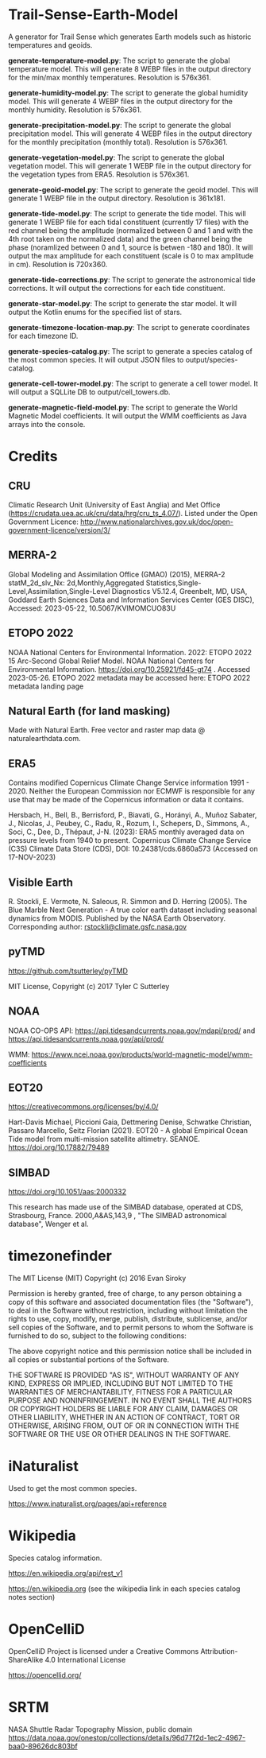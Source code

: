 # Trail-Sense-Earth-Model
A generator for Trail Sense which generates Earth models such as historic temperatures and geoids.

**generate-temperature-model.py**: The script to generate the global temperature model. This will generate 8 WEBP files in the output directory for the min/max monthly temperatures. Resolution is 576x361.

**generate-humidity-model.py**: The script to generate the global humidity model. This will generate 4 WEBP files in the output directory for the monthly humidity. Resolution is 576x361.

**generate-precipitation-model.py**: The script to generate the global precipitation model. This will generate 4 WEBP files in the output directory for the monthly precipitation (monthly total). Resolution is 576x361.

**generate-vegetation-model.py**: The script to generate the global vegetation model. This will generate 1 WEBP file in the output directory for the vegetation types from ERA5. Resolution is 576x361.

**generate-geoid-model.py**: The script to generate the geoid model. This will generate 1 WEBP file in the output directory. Resolution is 361x181.

**generate-tide-model.py**: The script to generate the tide model. This will generate 1 WEBP file for each tidal constituent (currently 17 files) with the red channel being the amplitude (normalized between 0 and 1 and with the 4th root taken on the normalized data) and the green channel being the phase (noramlized between 0 and 1, source is betwen -180 and 180). It will output the max amplitude for each constituent (scale is 0 to max amplitude in cm). Resolution is 720x360.

**generate-tide-corrections.py**: The script to generate the astronomical tide corrections. It will output the corrections for each tide constituent.

**generate-star-model.py**: The script to generate the star model. It will output the Kotlin enums for the specified list of stars.

**generate-timezone-location-map.py**: The script to generate coordinates for each timezone ID.

**generate-species-catalog.py**: The script to generate a species catalog of the most common species. It will output JSON files to output/species-catalog.

**generate-cell-tower-model.py**: The script to generate a cell tower model. It will output a SQLLite DB to output/cell_towers.db.

**generate-magnetic-field-model.py**: The script to generate the World Magnetic Model coefficients. It will output the WMM coefficients as Java arrays into the console.

# Credits
## CRU
Climatic Research Unit (University of East Anglia) and Met Office (https://crudata.uea.ac.uk/cru/data/hrg/cru_ts_4.07/). Listed under the Open Government Licence: http://www.nationalarchives.gov.uk/doc/open-government-licence/version/3/

## MERRA-2
Global Modeling and Assimilation Office (GMAO) (2015), MERRA-2 statM_2d_slv_Nx: 2d,Monthly,Aggregated Statistics,Single-Level,Assimilation,Single-Level Diagnostics V5.12.4, Greenbelt, MD, USA, Goddard Earth Sciences Data and Information Services Center (GES DISC), Accessed: 2023-05-22, 10.5067/KVIMOMCUO83U

## ETOPO 2022
NOAA National Centers for Environmental Information. 2022: ETOPO 2022 15 Arc-Second
Global Relief Model. NOAA National Centers for Environmental Information.
https://doi.org/10.25921/fd45-gt74 . Accessed 2023-05-26.
ETOPO 2022 metadata may be accessed here: ETOPO 2022 metadata landing page

## Natural Earth (for land masking)
Made with Natural Earth. Free vector and raster map data @ naturalearthdata.com.

## ERA5
Contains modified Copernicus Climate Change Service information 1991 - 2020. Neither the European Commission nor ECMWF is responsible for any use that may be made of the Copernicus information or data it contains.

Hersbach, H., Bell, B., Berrisford, P., Biavati, G., Horányi, A., Muñoz Sabater, J., Nicolas, J., Peubey, C., Radu, R., Rozum, I., Schepers, D., Simmons, A., Soci, C., Dee, D., Thépaut, J-N. (2023): ERA5 monthly averaged data on pressure levels from 1940 to present. Copernicus Climate Change Service (C3S) Climate Data Store (CDS), DOI: 10.24381/cds.6860a573 (Accessed on 17-NOV-2023)

## Visible Earth
R. Stockli, E. Vermote, N. Saleous, R. Simmon and D. Herring (2005). The Blue
Marble Next Generation - A true color earth dataset including seasonal dynamics
from MODIS. Published by the NASA Earth Observatory. Corresponding author:
rstockli@climate.gsfc.nasa.gov

## pyTMD
https://github.com/tsutterley/pyTMD

MIT License, Copyright (c) 2017 Tyler C Sutterley

## NOAA
NOAA CO-OPS API: https://api.tidesandcurrents.noaa.gov/mdapi/prod/ and https://api.tidesandcurrents.noaa.gov/api/prod/

WMM: https://www.ncei.noaa.gov/products/world-magnetic-model/wmm-coefficients

## EOT20
https://creativecommons.org/licenses/by/4.0/

Hart-Davis Michael, Piccioni Gaia, Dettmering Denise, Schwatke Christian, Passaro Marcello, Seitz Florian (2021). EOT20 - A global Empirical Ocean Tide model from multi-mission satellite altimetry. SEANOE. https://doi.org/10.17882/79489

## SIMBAD
https://doi.org/10.1051/aas:2000332

This research has made use of the SIMBAD database, operated at CDS, Strasbourg, France. 2000,A&AS,143,9 , "The SIMBAD astronomical database", Wenger et al.

# timezonefinder
The MIT License (MIT)
Copyright (c) 2016 Evan Siroky

Permission is hereby granted, free of charge, to any person obtaining a copy of this software and associated documentation files (the "Software"), to deal in the Software without restriction, including without limitation the rights to use, copy, modify, merge, publish, distribute, sublicense, and/or sell copies of the Software, and to permit persons to whom the Software is furnished to do so, subject to the following conditions:

The above copyright notice and this permission notice shall be included in all copies or substantial portions of the Software.

THE SOFTWARE IS PROVIDED "AS IS", WITHOUT WARRANTY OF ANY KIND, EXPRESS OR IMPLIED, INCLUDING BUT NOT LIMITED TO THE WARRANTIES OF MERCHANTABILITY, FITNESS FOR A PARTICULAR PURPOSE AND NONINFRINGEMENT. IN NO EVENT SHALL THE AUTHORS OR COPYRIGHT HOLDERS BE LIABLE FOR ANY CLAIM, DAMAGES OR OTHER LIABILITY, WHETHER IN AN ACTION OF CONTRACT, TORT OR OTHERWISE, ARISING FROM, OUT OF OR IN CONNECTION WITH THE SOFTWARE OR THE USE OR OTHER DEALINGS IN THE SOFTWARE.

# iNaturalist
Used to get the most common species.

https://www.inaturalist.org/pages/api+reference

# Wikipedia
Species catalog information.

https://en.wikipedia.org/api/rest_v1

https://en.wikipedia.org (see the wikipedia link in each species catalog notes section)

# OpenCelliD
OpenCelliD Project is licensed under a Creative Commons Attribution-ShareAlike 4.0 International License

https://opencellid.org/

# SRTM
NASA Shuttle Radar Topography Mission, public domain
https://data.noaa.gov/onestop/collections/details/96d77f2d-1ec2-4967-baa0-89626dc803bf